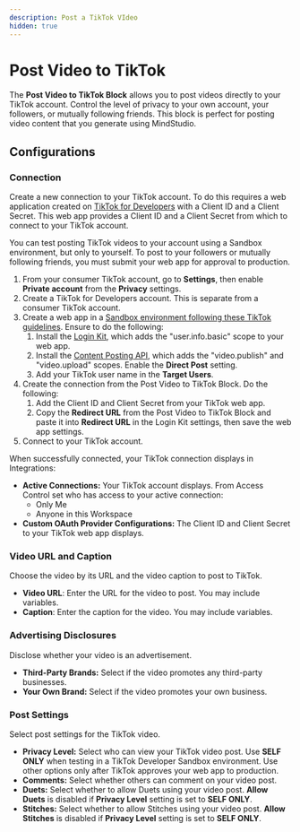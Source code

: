 ```yaml
---
description: Post a TikTok VIdeo
hidden: true
---
```


# Post Video to TikTok

The **Post Video to TikTok Block** allows you to post videos directly to your TikTok account. Control the level of privacy to your own account, your followers, or mutually following friends. This block is perfect for posting video content that you generate using MindStudio.

## **Configurations**

### **Connection**

Create a new connection to your TikTok account. To do this requires a web application created on [TikTok for Developers](https://developers.tiktok.com/) with a Client ID and a Client Secret. This web app provides a Client ID and a Client Secret from which to connect to your TikTok account.

You can test posting TikTok videos to your account using a Sandbox environment, but only to yourself. To post to your followers or mutually following friends, you must submit your web app for approval to production.

1. From your consumer TikTok account, go to **Settings**, then enable **Private account** from the **Privacy** settings.
2. Create a TikTok for Developers account. This is separate from a consumer TikTok account.
3. Create a web app in a [Sandbox environment following these TikTok guidelines](https://developers.tiktok.com/doc/add-a-sandbox/). Ensure to do the following:
   1. Install the [Login Kit](https://developers.tiktok.com/doc/login-kit-overview?enter_method=left_navigation), which adds the "user.info.basic" scope to your web app.
   2. Install the [Content Posting API](https://developers.tiktok.com/doc/content-posting-api-get-started?enter_method=left_navigation), which adds the "video.publish" and "video.upload" scopes. Enable the **Direct Post** setting.
   3. Add your TikTok user name in the **Target Users**.
4. Create the connection from the Post Video to TikTok Block. Do the following:
   1. Add the Client ID and Client Secret from your TikTok web app.
   2. Copy the **Redirect URL** from the Post Video to TikTok Block and paste it into **Redirect URL** in the Login Kit settings, then save the web app settings.
5. Connect to your TikTok account.

When successfully connected, your TikTok connection displays in Integrations:

* **Active Connections:** Your TikTok account displays. From Access Control set who has access to your active connection:
  * Only Me
  * Anyone in this Workspace
* **Custom OAuth Provider Configurations:** The Client ID and Client Secret to your TikTok web app displays.

### **Video URL and Caption**

Choose the video by its URL and the video caption to post to TikTok.

* **Video URL**: Enter the URL for the video to post. You may include variables.
* **Caption**: Enter the caption for the video. You may include variables.

### **Advertising Disclosures**

Disclose whether your video is an advertisement.

* **Third-Party Brands:** Select if the video promotes any third-party businesses.
* **Your Own Brand:** Select if the video promotes your own business.

### **Post Settings**

Select post settings for the TikTok video.

* **Privacy Level:** Select who can view your TikTok video post. Use **SELF ONLY** when testing in a TikTok Developer Sandbox environment. Use other options only after TikTok approves your web app to production.
* **Comments:** Select whether others can comment on your video post.
* **Duets:** Select whether to allow Duets using your video post. **Allow Duets** is disabled if **Privacy Level** setting is set to **SELF ONLY**.
* **Stitches:** Select whether to allow Stitches using your video post. **Allow Stitches** is disabled if **Privacy Level** setting is set to **SELF ONLY**.
